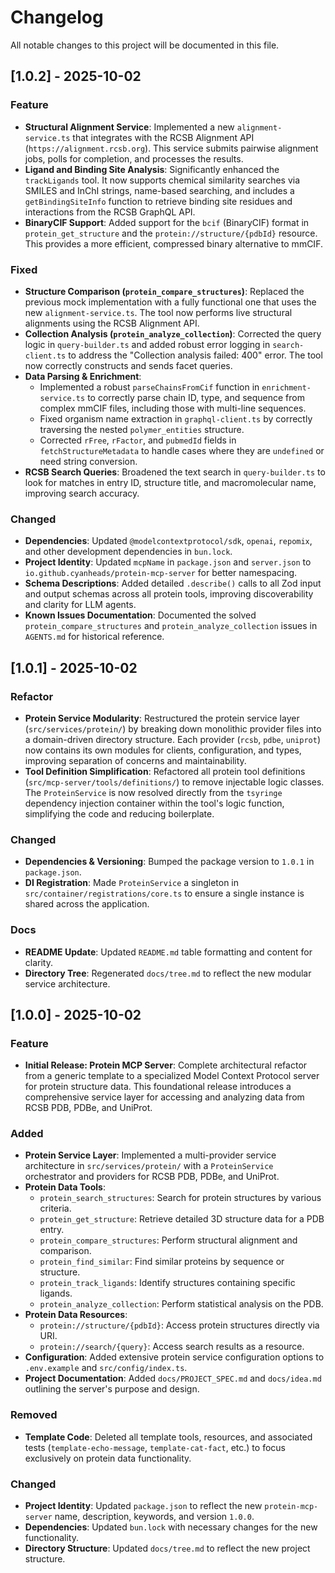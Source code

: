 # Changelog

All notable changes to this project will be documented in this file.

## [1.0.2] - 2025-10-02

### Feature
- **Structural Alignment Service**: Implemented a new `alignment-service.ts` that integrates with the RCSB Alignment API (`https://alignment.rcsb.org`). This service submits pairwise alignment jobs, polls for completion, and processes the results.
- **Ligand and Binding Site Analysis**: Significantly enhanced the `trackLigands` tool. It now supports chemical similarity searches via SMILES and InChI strings, name-based searching, and includes a `getBindingSiteInfo` function to retrieve binding site residues and interactions from the RCSB GraphQL API.
- **BinaryCIF Support**: Added support for the `bcif` (BinaryCIF) format in `protein_get_structure` and the `protein://structure/{pdbId}` resource. This provides a more efficient, compressed binary alternative to mmCIF.

### Fixed
- **Structure Comparison (`protein_compare_structures`)**: Replaced the previous mock implementation with a fully functional one that uses the new `alignment-service.ts`. The tool now performs live structural alignments using the RCSB Alignment API.
- **Collection Analysis (`protein_analyze_collection`)**: Corrected the query logic in `query-builder.ts` and added robust error logging in `search-client.ts` to address the "Collection analysis failed: 400" error. The tool now correctly constructs and sends facet queries.
- **Data Parsing & Enrichment**:
  - Implemented a robust `parseChainsFromCif` function in `enrichment-service.ts` to correctly parse chain ID, type, and sequence from complex mmCIF files, including those with multi-line sequences.
  - Fixed organism name extraction in `graphql-client.ts` by correctly traversing the nested `polymer_entities` structure.
  - Corrected `rFree`, `rFactor`, and `pubmedId` fields in `fetchStructureMetadata` to handle cases where they are `undefined` or need string conversion.
- **RCSB Search Queries**: Broadened the text search in `query-builder.ts` to look for matches in entry ID, structure title, and macromolecular name, improving search accuracy.

### Changed
- **Dependencies**: Updated `@modelcontextprotocol/sdk`, `openai`, `repomix`, and other development dependencies in `bun.lock`.
- **Project Identity**: Updated `mcpName` in `package.json` and `server.json` to `io.github.cyanheads/protein-mcp-server` for better namespacing.
- **Schema Descriptions**: Added detailed `.describe()` calls to all Zod input and output schemas across all protein tools, improving discoverability and clarity for LLM agents.
- **Known Issues Documentation**: Documented the solved `protein_compare_structures` and `protein_analyze_collection` issues in `AGENTS.md` for historical reference.

## [1.0.1] - 2025-10-02

### Refactor

- **Protein Service Modularity**: Restructured the protein service layer (`src/services/protein/`) by breaking down monolithic provider files into a domain-driven directory structure. Each provider (`rcsb`, `pdbe`, `uniprot`) now contains its own modules for clients, configuration, and types, improving separation of concerns and maintainability.
- **Tool Definition Simplification**: Refactored all protein tool definitions (`src/mcp-server/tools/definitions/`) to remove injectable logic classes. The `ProteinService` is now resolved directly from the `tsyringe` dependency injection container within the tool's logic function, simplifying the code and reducing boilerplate.

### Changed

- **Dependencies & Versioning**: Bumped the package version to `1.0.1` in `package.json`.
- **DI Registration**: Made `ProteinService` a singleton in `src/container/registrations/core.ts` to ensure a single instance is shared across the application.

### Docs

- **README Update**: Updated `README.md` table formatting and content for clarity.
- **Directory Tree**: Regenerated `docs/tree.md` to reflect the new modular service architecture.

## [1.0.0] - 2025-10-02

### Feature

- **Initial Release: Protein MCP Server**: Complete architectural refactor from a generic template to a specialized Model Context Protocol server for protein structure data. This foundational release introduces a comprehensive service layer for accessing and analyzing data from RCSB PDB, PDBe, and UniProt.

### Added

- **Protein Service Layer**: Implemented a multi-provider service architecture in `src/services/protein/` with a `ProteinService` orchestrator and providers for RCSB PDB, PDBe, and UniProt.
- **Protein Data Tools**:
  - `protein_search_structures`: Search for protein structures by various criteria.
  - `protein_get_structure`: Retrieve detailed 3D structure data for a PDB entry.
  - `protein_compare_structures`: Perform structural alignment and comparison.
  - `protein_find_similar`: Find similar proteins by sequence or structure.
  - `protein_track_ligands`: Identify structures containing specific ligands.
  - `protein_analyze_collection`: Perform statistical analysis on the PDB.
- **Protein Data Resources**:
  - `protein://structure/{pdbId}`: Access protein structures directly via URI.
  - `protein://search/{query}`: Access search results as a resource.
- **Configuration**: Added extensive protein service configuration options to `.env.example` and `src/config/index.ts`.
- **Project Documentation**: Added `docs/PROJECT_SPEC.md` and `docs/idea.md` outlining the server's purpose and design.

### Removed

- **Template Code**: Deleted all template tools, resources, and associated tests (`template-echo-message`, `template-cat-fact`, etc.) to focus exclusively on protein data functionality.

### Changed

- **Project Identity**: Updated `package.json` to reflect the new `protein-mcp-server` name, description, keywords, and version `1.0.0`.
- **Dependencies**: Updated `bun.lock` with necessary changes for the new functionality.
- **Directory Structure**: Updated `docs/tree.md` to reflect the new project structure.
